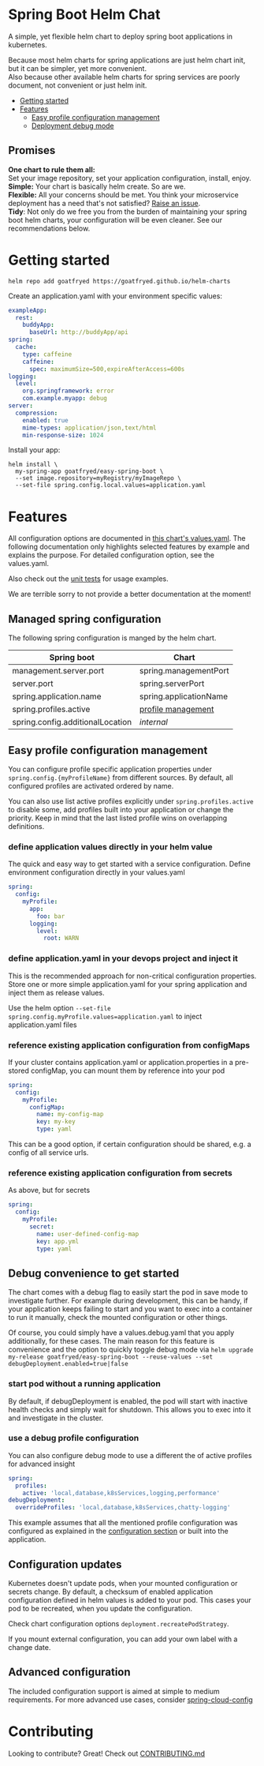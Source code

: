 <!-- omit in toc -->
# Spring Boot Helm Chat
A simple, yet flexible helm chart to deploy spring boot applications in kubernetes.

Because most helm charts for spring applications are just helm chart init,
but it can be simpler, yet more convenient.\
Also because other available helm charts for spring services are poorly document, not convenient or just helm init.

- [Getting started](#getting-started)
- [Features](#features)
    - [Easy profile configuration management](#easy-profile-configuration-management)
    - [Deployment debug mode](#debug-convenience-to-get-started)

## Promises
**One chart to rule them all:**\
Set your image repository, set your application configuration, install, enjoy.
**Simple:** Your chart is basically helm create. So are we.\
**Flexible:** All your concerns should be met. You think your microservice deployment has a need that's not satisfied? [Raise an issue](../../CONTRIBUTING.md).\
**Tidy**: Not only do we free you from the burden of maintaining your spring boot helm charts, your configuration will be even cleaner. See our recommendations below.

# Getting started
```shell
helm repo add goatfryed https://goatfryed.github.io/helm-charts
```

Create an application.yaml with your environment specific values:
```yaml
exampleApp:
  rest:
    buddyApp:
      baseUrl: http://buddyApp/api
spring:
  cache:
    type: caffeine
    caffeine:
      spec: maximumSize=500,expireAfterAccess=600s
logging:
  level:
    org.springframework: error
    com.example.myapp: debug
server:
  compression:
    enabled: true
    mime-types: application/json,text/html
    min-response-size: 1024   
```

Install your app:
```shell
helm install \
  my-spring-app goatfryed/easy-spring-boot \
  --set image.repository=myRegistry/myImageRepo \
  --set-file spring.config.local.values=application.yaml
```

# Features
All configuration options are documented in [this chart's values.yaml](values.yaml). The following documentation only
highlights selected features by example and explains the purpose. For detailed configuration option, see the values.yaml.

Also check out the [unit tests](./tests) for usage examples.

We are terrible sorry to not provide a better documentation at the moment!

## Managed spring configuration
The following spring configuration is manged by the helm chart.

| Spring boot                      | Chart                                                        |
|----------------------------------|--------------------------------------------------------------|
| management.server.port           | spring.managementPort                                        |
| server.port                      | spring.serverPort                                            |
| spring.application.name          | spring.applicationName                                       |
| spring.profiles.active           | [profile management](#easy-profile-configuration-management) |
| spring.config.additionalLocation | *internal*                                                   |


## Easy profile configuration management
You can configure profile specific application properties under `spring.config.{myProfileName}` from different sources.
By default, all configured profiles are activated ordered by name.

You can also use  list active profiles explicitly under `spring.profiles.active` to disable some,
add profiles built into your application or change the priority.
Keep in mind that the last listed profile wins on overlapping definitions.

### define application values directly in your helm value
The quick and easy way to get started with a service configuration. Define environment configuration directly in your
values.yaml
```yaml
spring:
  config:
    myProfile:
      app:
        foo: bar
      logging:
        level:
          root: WARN
```
### define application.yaml in your devops project and inject it
This is the recommended approach for non-critical configuration properties.
Store one or more simple application.yaml for your spring application and inject them as release values.

Use the helm option `--set-file spring.config.myProfile.values=application.yaml` to inject application.yaml files

### reference existing application configuration from configMaps
If your cluster contains application.yaml or application.properties in a pre-stored configMap,
you can mount them by reference into your pod
```yaml
spring:
  config:
    myProfile:
      configMap:
        name: my-config-map
        key: my-key
        type: yaml
```
This can be a good option, if certain configuration should be shared, e.g. a config of all service urls.

### reference existing application configuration from secrets
As above, but for secrets
```yaml
spring:
  config:
    myProfile:
      secret:
        name: user-defined-config-map
        key: app.yml
        type: yaml
```

## Debug convenience to get started
The chart comes with a debug flag to easily start the pod in save mode to investigate further.
For example during development, this can be handy, if your application keeps failing to start
and you want to exec into a container to run it manually, check the mounted configuration or other things.

Of course, you could simply have a values.debug.yaml that you apply additionally, for these cases.
The main reason for this feature is convenience and the option to quickly toggle debug mode via
`helm upgrade my-release goatfryed/easy-spring-boot --reuse-values --set debugDeployment.enabled=true|false`

### start pod without a running application
By default, if debugDeployment is enabled, the pod will start with inactive health checks and simply wait for shutdown.
This allows you to exec into it and investigate in the cluster.

### use a debug profile configuration
You can also configure debug mode to use a different the of active profiles for advanced insight
```yaml
spring:
  profiles:
    active: 'local,database,k8sServices,logging,performance'
debugDeployment:
  overrideProfiles: 'local,database,k8sServices,chatty-logging'
```
This example assumes that all the mentioned profile configuration was configured
as explained in the [configuration section](#easy-profile-configuration-management) or built into the application.

## Configuration updates
Kubernetes doesn't update pods, when your mounted configuration or secrets change.
By default, a checksum of enabled application configuration defined in helm values is added to your pod.
This cases your pod to be recreated, when you update the configuration.

Check chart configuration options `deployment.recreatePodStrategy`.

If you mount external configuration, you can add your own label with a change date.

## Advanced configuration
The included configuration support is aimed at simple to medium requirements.
For more advanced use cases, consider [spring-cloud-config](https://spring.io/projects/spring-cloud-config)


# Contributing
Looking to contribute? Great! Check out [CONTRIBUTING.md](../../CONTRIBUTING.md)
